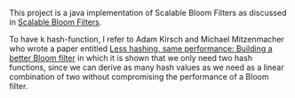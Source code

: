 This project is a java implementation of Scalable Bloom Filters as discussed in [Scalable Bloom Filters](http://asc.di.fct.unl.pt/~nmp/pubs/ref--04.pdf).

To have k hash-function, I refer to Adam Kirsch and Michael Mitzenmacher who wrote a paper entitled [Less hashing, same performance: Building a better Bloom filter](http://citeseerx.ist.psu.edu/viewdoc/download?doi=10.1.1.152.579&rep=rep1&type=pdf) in which it is shown that we only need two hash functions, since we can derive as many hash values as we need as a linear combination of two without compromising the performance of a Bloom filter.